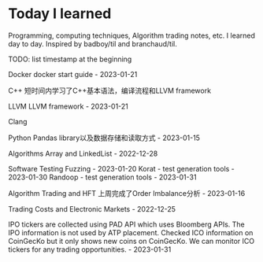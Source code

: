# Today I learned 
Programming, computing techniques, Algorithm trading notes, etc. I learned day to day. Inspired by badboy/til and branchaud/til.

TODO: list timestamp at the beginning

Docker
docker start guide - 2023-01-21

C++
短时间内学习了C++基本语法，编译流程和LLVM framework

LLVM
LLVM framework - 2023-01-21

Clang

Python
Pandas library以及数据存储和读取方式 - 2023-01-15

Algorithms
Array and LinkedList - 2022-12-28

Software Testing
Fuzzing - 2023-01-20
Korat - test generation tools - 2023-01-30
Randoop - test generation tools - 2023-01-31

Algorithm Trading and HFT
上周完成了Order Imbalance分析 - 2023-01-16

Trading Costs and Electronic Markets - 2022-12-25

IPO tickers are collected using PAD API which uses Bloomberg APIs. The IPO information is not used by ATP placement. Checked ICO information on CoinGecKo but it only shows new coins on CoinGecKo. We can monitor ICO tickers for any trading opportunities. - 2023-01-31
